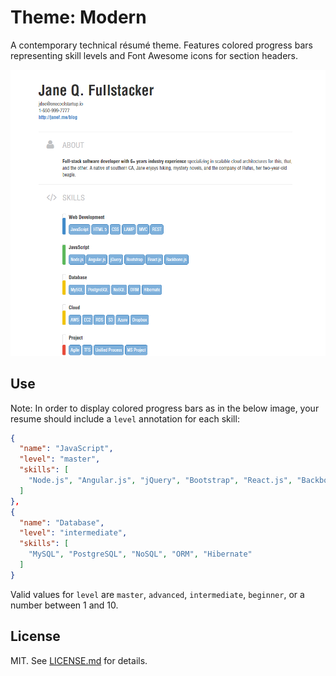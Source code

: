 Theme: Modern
===============
A contemporary technical résumé theme. Features colored progress bars
representing skill levels and Font Awesome icons for section headers.

![](modern.png)

## Use

Note: In order to display colored progress bars as in the below image, your
resume should include a `level` annotation for each skill:

```json
{
  "name": "JavaScript",
  "level": "master",
  "skills": [
    "Node.js", "Angular.js", "jQuery", "Bootstrap", "React.js", "Backbone.js"
  ]
},
{
  "name": "Database",
  "level": "intermediate",
  "skills": [
    "MySQL", "PostgreSQL", "NoSQL", "ORM", "Hibernate"
  ]
}
```

Valid values for `level` are `master`, `advanced`, `intermediate`, `beginner`,
or a number between 1 and 10.

## License

MIT. See [LICENSE.md][lic] for details.

[lic]: https://github.com/fresh-standard/fresh-themes/blob/master/LICENSE.md
